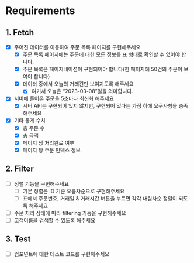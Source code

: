 # Requirements

## 1. Fetch
- [x] 주어진 데이터를 이용하여 주문 목록 페이지를 구현해주세요
  - [x] 주문 목록 페이지에는 주문에 대한 모든 정보를 표 형태로 확인할 수 있어야 합니다.
  - [x] 주문 목록은 페이지네이션이 구현되어야 합니다(한 페이지에 50건의 주문이 보여야 합니다)
  - [x] 데이터 중에서 오늘의 거래건만 보여지도록 해주세요
    - [x] 여기서 오늘은 “2023-03-08”일을 의미합니다.
- [x] 서버에 들어온 주문을 5초마다 최신화 해주세요
  - [x] 서버 API는 구현되어 있지 않지만, 구현되어 있다는 가정 하에 요구사항을 충족해주세요
- [x] 기타 통계 수치
  - [x] 총 주문 수
  - [x] 총 금액
  - [x] 페이지 당 처리완료 여부
  - [x] 페이지 당 주문 인덱스 정보

## 2. Filter
- [ ] 정렬 기능을 구현해주세요
  - [ ] 기본 정렬은 ID 기준 오름차순으로 구현해주세요
  - [ ] 표에서 주문번호, 거래일 & 거래시간 버튼을 누르면 각각 내림차순 정렬이 되도록 해주세요
- [ ] 주문 처리 상태에 따라 filtering 기능을 구현해주세요
- [ ] 고객이름을 검색할 수 있도록 해주세요

## 3. Test
- [ ] 컴포넌트에 대한 테스트 코드를 구현해주세요